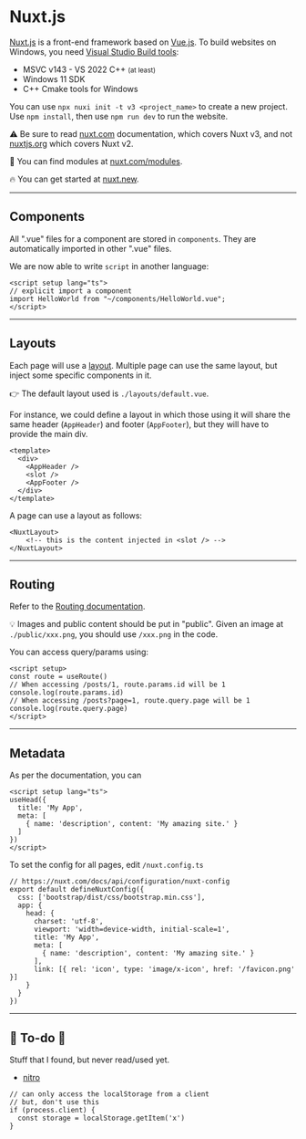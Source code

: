 # Nuxt.js

<div class="row row-cols-md-2"><div>

[Nuxt.js](https://github.com/nuxt/nuxt) is a front-end framework based on [Vue.js](../vue.js/index.md). To build websites on Windows, you need [Visual Studio Build tools](https://visualstudio.microsoft.com/downloads/):

* MSVC v143 - VS 2022 C++ <small>(at least)</small>
* Windows 11 SDK
* C++ Cmake tools for Windows

You can use `npx nuxi init -t v3 <project_name>` to create a new project. Use `npm install`, then use `npm run dev` to run the website.
</div><div>

⚠️ Be sure to read [nuxt.com](https://nuxt.com/docs/getting-started/installation) documentation, which covers Nuxt v3, and not [nuxtjs.org](https://nuxtjs.org/) which covers Nuxt v2.

🚀 You can find modules at [nuxt.com/modules](https://nuxt.com/modules).

🔥 You can get started at [nuxt.new](https://nuxt.new/).
</div></div>

<hr class="sep-both">

## Components

<div class="row row-cols-md-2"><div>

All ".vue" files for a component are stored in `components`. They are automatically imported in other ".vue" files.

We are now able to write `script` in another language:

```xml!
<script setup lang="ts">
// explicit import a component
import HelloWorld from "~/components/HelloWorld.vue";
</script>
```
</div><div>
</div></div>

<hr class="sep-both">

## Layouts

<div class="row row-cols-md-2"><div>

Each page will use a [layout](https://nuxt.com/docs/guide/directory-structure/layouts). Multiple page can use the same layout, but inject some specific components in it.

👉 The default layout used is `./layouts/default.vue`. 

For instance, we could define a layout in which those using it will share the same header (`AppHeader`) and footer (`AppFooter`), but they will have to provide the main div.
</div><div>

```xml!
<template>
  <div>
    <AppHeader />
    <slot />
    <AppFooter />
  </div>
</template>
```

A page can use a layout as follows:

```xml!
<NuxtLayout>
    <!-- this is the content injected in <slot /> -->
</NuxtLayout>
```
</div></div>

<hr class="sep-both">

## Routing

<div class="row row-cols-md-2"><div>

Refer to the [Routing documentation](https://nuxt.com/docs/getting-started/routing).

💡 Images and public content should be put in "public". Given an image at `./public/xxx.png`, you should use `/xxx.png` in the code.
</div><div>

You can access query/params using:

```xml!
<script setup>
const route = useRoute()
// When accessing /posts/1, route.params.id will be 1
console.log(route.params.id)
// When accessing /posts?page=1, route.query.page will be 1
console.log(route.query.page)
</script>
```
</div></div>

<hr class="sep-both">

## Metadata

<div class="row row-cols-md-2"><div>

As per the documentation, you can

```xml!
<script setup lang="ts">
useHead({
  title: 'My App',
  meta: [
    { name: 'description', content: 'My amazing site.' }
  ]
})
</script>
```
</div><div>

To set the config for all pages, edit `/nuxt.config.ts`

```
// https://nuxt.com/docs/api/configuration/nuxt-config
export default defineNuxtConfig({
  css: ['bootstrap/dist/css/bootstrap.min.css'],
  app: {
    head: {
      charset: 'utf-8',
      viewport: 'width=device-width, initial-scale=1',
      title: 'My App',
      meta: [
        { name: 'description', content: 'My amazing site.' }
      ],
      link: [{ rel: 'icon', type: 'image/x-icon', href: '/favicon.png' }]
    }
  }
})
```
</div></div>

<hr class="sep-both">

## 👻 To-do 👻

Stuff that I found, but never read/used yet.

<div class="row row-cols-md-2"><div>

* [nitro](https://github.com/unjs/nitro)

```js!
// can only access the localStorage from a client
// but, don't use this
if (process.client) {
  const storage = localStorage.getItem('x')
}
```
</div><div>


</div></div>